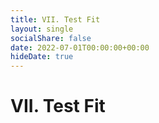```yaml
---
title: VII. Test Fit
layout: single
socialShare: false
date: 2022-07-01T00:00:00+00:00
hideDate: true
---
```

<!--more-->

# VII. Test Fit

